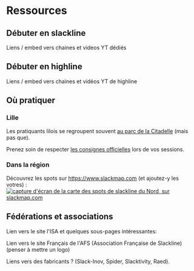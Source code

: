 # Ressources

<script>
import slackmapScreenshot from '$lib/assets/slackmap_screenshot.jpg';
</script>

## Débuter en slackline

Liens / embed vers chaines et videos YT dédiés

## Débuter en highline

Liens / embed vers chaines et vidéos YT de highline

## Où pratiquer

### Lille

Les pratiquants lilois se regroupent souvent [au parc de la Citadelle](https://www.slackmap.com/?map=3.0393%2C50.64152%2C14.90218) (mais pas que).

Prenez soin de respecter [les consignes officielles](https://parcdelacitadelle.lille.fr/la-citadelle-lieu-de-sports/la-slackline-des-consignes-simples-pour-une-pratique-en-toute-securite) lors de vos sessions.

### Dans la région

Découvrez les spots sur https://www.slackmap.com (et ajoutez-y les votres) :
<a href="https://www.slackmap.com/?map=3.05323%2C50.57058%2C8.21081" title="les spots de slackline du Nord/Pas-de-Calais sur slackmap.com" target="_blank">
<img src="{slackmapScreenshot}" alt="capture d'écran de la carte des spots de slackline du Nord, sur slackmap.com"/>
</a>

## Fédérations et associations

Lien vers le site l'ISA et quelques sous-pages intéressantes:

Lien vers le site Français de l'AFS (Association Française de Slackline) (penser à mettre un logo)

Liens vers des fabricants ? (Slack-Inov, Spider, Slacktivity, Raed).

